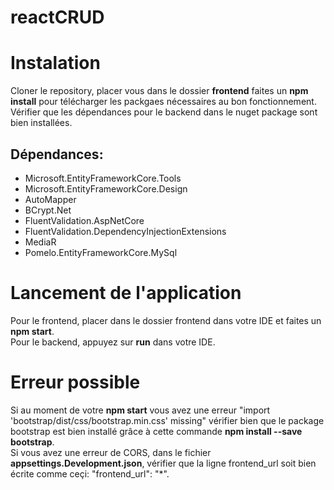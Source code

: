 # reactCRUD

# Instalation

Cloner le repository, placer vous dans le dossier **frontend** faites un **npm install** pour télécharger les packgaes nécessaires au bon fonctionnement.
Vérifier que les dépendances pour le backend dans le nuget package sont bien installées.

## Dépendances:
- Microsoft.EntityFrameworkCore.Tools
- Microsoft.EntityFrameworkCore.Design
- AutoMapper
- BCrypt.Net
- FluentValidation.AspNetCore
- FluentValidation.DependencyInjectionExtensions
- MediaR
- Pomelo.EntityFrameworkCore.MySql

# Lancement de l'application

Pour le frontend, placer dans le dossier frontend dans votre IDE et faites un **npm start**.
<br>
Pour le backend, appuyez sur **run** dans votre IDE.

# Erreur possible

Si au moment de votre **npm start** vous avez une erreur "import 'bootstrap/dist/css/bootstrap.min.css' missing" vérifier bien que le package bootstrap est bien installé
grâce à cette commande **npm install --save bootstrap**.
<br>
Si vous avez une erreur de CORS, dans le fichier **appsettings.Development.json**, vérifier que la ligne frontend_url soit bien écrite comme ceçi: "frontend_url": "*".

